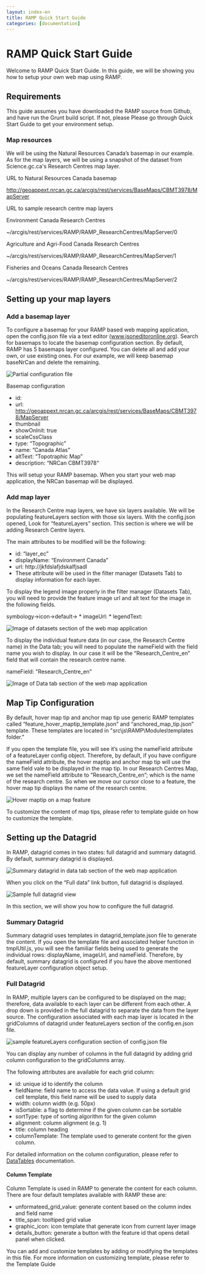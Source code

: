 ```yaml
---
layout: index-en
title: RAMP Quick Start Guide
categories: [documentation]
---
```


# RAMP Quick Start Guide


Welcome to RAMP Quick Start Guide. In this guide, we will be showing you how to setup your own web map using RAMP.

## Requirements

This guide assumes you have downloaded the RAMP source from Github, and have run the Grunt build script. If not, please
Please go through Quick Start Guide to get your environment setup. 


### Map resources

We will be using the Natural Resources Canada’s basemap in our example. As for the map layers, we will be using a snapshot of the dataset from Science.gc.ca's Research Centres map layer.

URL to Natural Resources Canada basemap

http://geoappext.nrcan.gc.ca/arcgis/rest/services/BaseMaps/CBMT3978/MapServer

URL to sample research centre map layers

Environment Canada Research Centres

~/arcgis/rest/services/RAMP/RAMP_ResearchCentres/MapServer/0

Agriculture and Agri-Food Canada Research Centres

~/arcgis/rest/services/RAMP/RAMP_ResearchCentres/MapServer/1

Fisheries and Oceans Canada Research Centres

~/arcgis/rest/services/RAMP/RAMP_ResearchCentres/MapServer/2

## Setting up your map layers

### Add a basemap layer

To configure a basemap for your RAMP based web mapping application, open the config.json file via a text editor (www.jsoneditoronline.org). Search for basemaps to locate
the basemap configuration section. By default, RAMP has 5 basemaps layer configured. You can delete all and add your own, or use existing ones. For our example, we will keep
basemap baseNrCan and delete the remaining.

![Partial configuration file](../assets/images/qs_basemap_config.png) 

Basemap configuration

* id:
* url: http://geoappext.nrcan.gc.ca/arcgis/rest/services/BaseMaps/CBMT3978/MapServer
* thumbnail
* showOnInit: true
* scaleCssClass
* type: “Topographic”
* name: ”Canada Atlas”
* altText: “Topotraphic Map”
* description: “NRCan CBMT3978“


This will setup your RAMP basemap. When you start your web map application, the NRCan basemap will be displayed.

### Add map layer

In the Research Centre map layers, we have six layers available. We will be populating featureLayers section with those six layers. 
With the config.json opened, Look for “featureLayers” section.  This section is where we will be adding Research Centre layers.  

The main attributes to be modified will be the following:

* id: “layer_ec”
* displayName: “Environment Canada”
* url: http://jkfdslafjdskalfjsadl
* These attribute will be used in the filter manager \(Datasets Tab\) to display information for each layer.

To display the legend image properly in the filter manager \(Datasets Tab\), you will need to provide the feature image url and 
alt text for the image in the following fields.

symbology->icon->default->
	* imageUrl:
	* legendText:

![Image of datasets section of the web map application](../assets/images/qs_filter.png)

 
To display the individual feature data (in our case, the Research Centre name) in the Data tab; you will need to populate 
the nameField with the field name you wish to display. In our case it will be the “Research_Centre_en” field that will contain the research centre name.

nameField: "Research_Centre_en"

![Image of Data tab section of the web map application](../assets/images/qs_data_tab.png) 

## Map Tip Configuration
By default, hover map tip and anchor map tip use generic RAMP templates called “feature_hover_maptip_template.json” and “anchored_map_tip.json” template.
These templates are located in \"src\\js\\RAMP\\Modules\\templates folder\.\"

If you open the template file, you will see it’s using the nameField attribute of a featureLayer config object. Therefore, by default, if you have 
configure the nameField attribute, the hover maptip and anchor map tip will use the same field vale to be displayed in the map tip. In our Research 
Centres Map, we set the nameField attribute to “Research_Centre_en”; which is the name of the research centre. So when we move our cursor close to a 
feature, the hover map tip displays the name of the research centre.

![Hover maptip on a map feature](../assets/images/qs_hover_map_tip.png)

 
To customize the content of map tips, please refer to template guide on how to customize the template.

## Setting up the Datagrid

In RAMP, datagrid comes in two states\: full datagrid and summary datagrid. By default, summary datagrid is displayed. 

![Summary datagrid in data tab section of the web map application](../assets/images/qs_summary_datagrid.png)
 
When you click on the “Full data” link button, full datagrid is displayed.

![Sample full datagrid view](../assets/images/qs_full_gridview.png)

In this section, we will show you how to configure the full datagrid.

### Summary Datagrid

Summary datagrid uses templates in datagrid_template.json file to generate the content. If you open the template file and associated helper function in tmplUtil.js, you will see the familiar fields being used to generate the individual rows: 
displayName, imageUrl, and nameField.
Therefore, by default, summary datagrid is configured if you have the above mentioned featureLayer configuration object setup.


### Full Datagrid

In RAMP, multiple layers can be configured to be displayed on the map; therefore, data available to each layer can be different from each other.
 A drop down is provided in the full datagrid to separate the data from the layer source. The configuration associated with each map layer is located 
in the gridColumns of datagrid under featureLayers section of the config.en.json file.

![sample featureLayers configuration section of config.json file](../assets/images/qs_config_featureLayers_datagrid.png)
 
You can display any number of columns in the full datagrid by adding grid column configuration to the gridColumns array. 

The following attributes are available for each grid column:

* id\: unique id to identify the column
* fieldName\: field name to access the data value. If using a default grid cell template, this field name will be used to supply data
* width: column width (e.g. 50px)
* isSortable\: a flag to determine if the given column can be sortable
* sortType\: type of sorting algorithm for the given column
* alignment\: column alignment (e.g. 1)
* title\: column heading
* columnTemplate\: The template used to generate content for the given column.

For detailed information on the column configuration, please refer to [DataTables](http://www.datatables.net/) documentation.

#### Column Template
Column Template is used in RAMP to generate the content for each column. There are four default templates available with RAMP these are:

* unformateed_grid_value\: generate content based on the column index and field name
* title_span\: tooltiped grid value
* graphic_icon\: icon template that generate icon from current layer image
* details_button\: generate a button with the feature id that opens detail panel when clicked.

You can add and customize templates by adding or modifying the templates in this file. For more information on customizing template, please refer to the Template Guide
